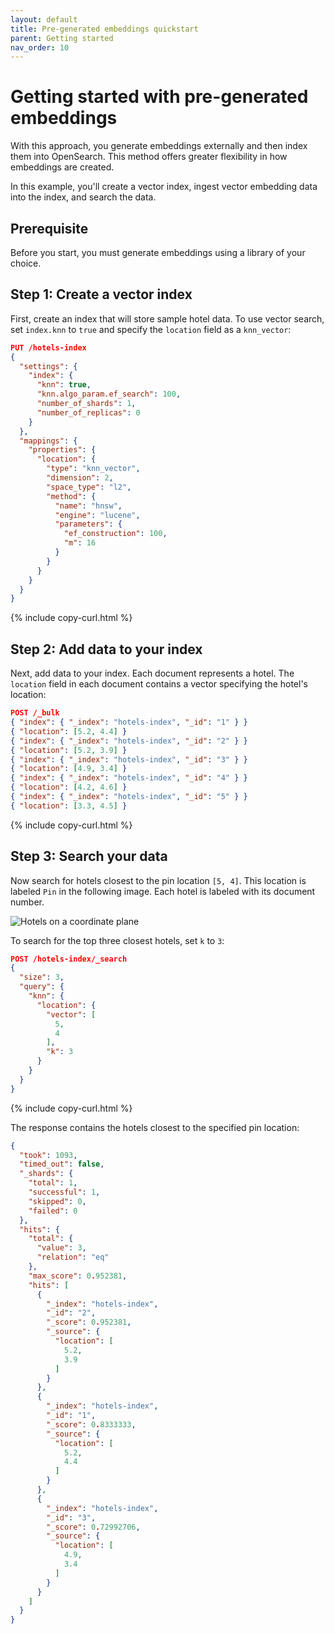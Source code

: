 ```yaml
---
layout: default
title: Pre-generated embeddings quickstart
parent: Getting started
nav_order: 10
---
```


# Getting started with pre-generated embeddings

With this approach, you generate embeddings externally and then index them into OpenSearch. This method offers greater flexibility in how embeddings are created. 

In this example, you'll create a vector index, ingest vector embedding data into the index, and search the data.

## Prerequisite

Before you start, you must generate embeddings using a library of your choice.

## Step 1: Create a vector index

First, create an index that will store sample hotel data. To use vector search, set `index.knn` to `true` and specify the `location` field as a `knn_vector`:

```json
PUT /hotels-index
{
  "settings": {
    "index": {
      "knn": true,
      "knn.algo_param.ef_search": 100,
      "number_of_shards": 1,
      "number_of_replicas": 0
    }
  },
  "mappings": {
    "properties": {
      "location": {
        "type": "knn_vector",
        "dimension": 2,
        "space_type": "l2",
        "method": {
          "name": "hnsw",
          "engine": "lucene",
          "parameters": {
            "ef_construction": 100,
            "m": 16
          }
        }
      }
    }
  }
}
```
{% include copy-curl.html %}

## Step 2: Add data to your index

Next, add data to your index. Each document represents a hotel. The `location` field in each document contains a vector specifying the hotel's location:

```json
POST /_bulk
{ "index": { "_index": "hotels-index", "_id": "1" } }
{ "location": [5.2, 4.4] }
{ "index": { "_index": "hotels-index", "_id": "2" } }
{ "location": [5.2, 3.9] }
{ "index": { "_index": "hotels-index", "_id": "3" } }
{ "location": [4.9, 3.4] }
{ "index": { "_index": "hotels-index", "_id": "4" } }
{ "location": [4.2, 4.6] }
{ "index": { "_index": "hotels-index", "_id": "5" } }
{ "location": [3.3, 4.5] }
```
{% include copy-curl.html %}

## Step 3: Search your data

Now search for hotels closest to the pin location `[5, 4]`. This location is labeled `Pin` in the following image. Each hotel is labeled with its document number.

![Hotels on a coordinate plane]({{site.url}}{{site.baseurl}}/images/k-nn-search-hotels.png/)

To search for the top three closest hotels, set `k` to `3`:

```json
POST /hotels-index/_search
{
  "size": 3,
  "query": {
    "knn": {
      "location": {
        "vector": [
          5,
          4
        ],
        "k": 3
      }
    }
  }
}
```
{% include copy-curl.html %}

The response contains the hotels closest to the specified pin location:

```json
{
  "took": 1093,
  "timed_out": false,
  "_shards": {
    "total": 1,
    "successful": 1,
    "skipped": 0,
    "failed": 0
  },
  "hits": {
    "total": {
      "value": 3,
      "relation": "eq"
    },
    "max_score": 0.952381,
    "hits": [
      {
        "_index": "hotels-index",
        "_id": "2",
        "_score": 0.952381,
        "_source": {
          "location": [
            5.2,
            3.9
          ]
        }
      },
      {
        "_index": "hotels-index",
        "_id": "1",
        "_score": 0.8333333,
        "_source": {
          "location": [
            5.2,
            4.4
          ]
        }
      },
      {
        "_index": "hotels-index",
        "_id": "3",
        "_score": 0.72992706,
        "_source": {
          "location": [
            4.9,
            3.4
          ]
        }
      }
    ]
  }
}
```